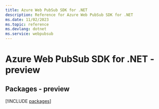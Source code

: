```yaml
---
title: Azure Web PubSub SDK for .NET
description: Reference for Azure Web PubSub SDK for .NET
ms.date: 11/02/2023
ms.topic: reference
ms.devlang: dotnet
ms.service: webpubsub
---
```

# Azure Web PubSub SDK for .NET - preview
## Packages - preview
[!INCLUDE [packages](web-pubsub-index.md)]